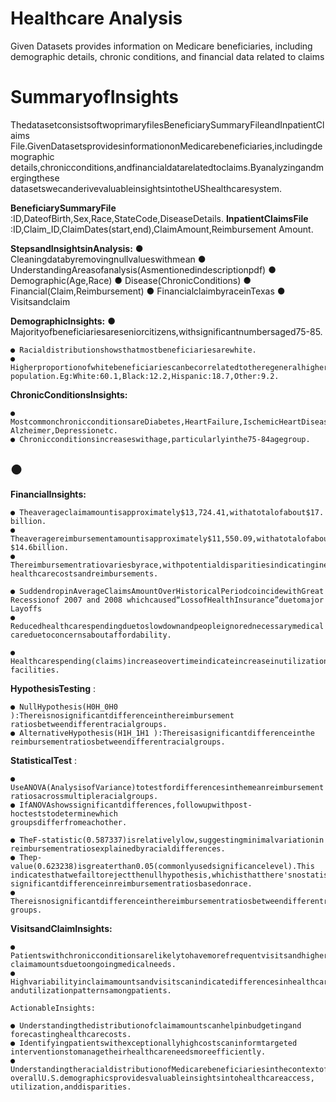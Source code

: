 # Healthcare Analysis
 Given Datasets provides information on Medicare beneficiaries, including demographic details, chronic conditions, and financial data related to claims

 # SummaryofInsights

ThedatasetconsistsoftwoprimaryfilesBeneficiarySummaryFileandInpatientClaims
File.GivenDatasetsprovidesinformationonMedicarebeneficiaries,includingdemographic
details,chronicconditions,andfinancialdatarelatedtoclaims.Byanalyzingandmergingthese
datasetswecanderivevaluableinsightsintotheUShealthcaresystem.

**BeneficiarySummaryFile** :ID,DateofBirth,Sex,Race,StateCode,DiseaseDetails.
**InpatientClaimsFile** :ID,Claim_ID,ClaimDates(start,end),ClaimAmount,Reimbursement
Amount.

**StepsandInsightsinAnalysis:**
● Cleaningdatabyremovingnullvalueswithmean
● UnderstandingAreasofanalysis(Asmentionedindescriptionpdf)
● Demographic(Age,Race)
● Disease(ChronicConditions)
● Financial(Claim,Reimbursement)
● FinancialclaimbyraceinTexas
● Visitsandclaim

**DemographicInsights:**
● Majorityofbeneficiariesareseniorcitizens,withsignificantnumbersaged75-85.

```
● Racialdistributionshowsthatmostbeneficiariesarewhite.
● Higherproportionofwhitebeneficiariescanbecorrelatedtotheregeneralhigher
population.Eg:White:60.1,Black:12.2,Hispanic:18.7,Other:9.2.
```

**ChronicConditionsInsights:**

```
● MostcommonchronicconditionsareDiabetes,HeartFailure,IschemicHeartDisease,
Alzheimer,Depressionetc.
● Chronicconditionsincreaseswithage,particularlyinthe75-84agegroup.
```
## ●


**FinancialInsights:**

```
● Theaverageclaimamountisapproximately$13,724.41,withatotalofabout$17.
billion.
● Theaveragereimbursementamountisapproximately$11,550.09,withatotalofabout
$14.6billion.
● Thereimbursementratiovariesbyrace,withpotentialdisparitiesindicatinginequitiesin
healthcarecostsandreimbursements.
```
```
● SuddendropinAverageClaimsAmountOverHistoricalPeriodcoincidewithGreat
Recessionof 2007 and 2008 whichcaused“LossofHealthInsurance”duetomajor
Layoffs
● Reducedhealthcarespendingduetoslowdownandpeopleignorednecessarymedical
careduetoconcernsaboutaffordability.
```

```
● Healthcarespending(claims)increaseovertimeindicateincreaseinutilizationof
facilities.
```
**HypothesisTesting** :

```
● NullHypothesis(H0H_0H0 ):Thereisnosignificantdifferenceinthereimbursement
ratiosbetweendifferentracialgroups.
● AlternativeHypothesis(H1H_1H1 ):Thereisasignificantdifferenceinthe
reimbursementratiosbetweendifferentracialgroups.
```
**StatisticalTest** :

```
● UseANOVA(AnalysisofVariance)totestfordifferencesinthemeanreimbursement
ratiosacrossmultipleracialgroups.
● IfANOVAshowssignificantdifferences,followupwithpost-hocteststodeterminewhich
groupsdifferfromeachother.
```
```
● TheF-statistic(0.587337)isrelativelylow,suggestingminimalvariationin
reimbursementratiosexplainedbyracialdifferences.
● Thep-value(0.623238)isgreaterthan0.05(commonlyusedsignificancelevel).This
indicatesthatwefailtorejectthenullhypothesis,whichisthatthere'snostatistically
significantdifferenceinreimbursementratiosbasedonrace.
● Thereisnosignificantdifferenceinthereimbursementratiosbetweendifferentracial
groups.
```

**VisitsandClaimInsights:**

```
● Patientswithchronicconditionsarelikelytohavemorefrequentvisitsandhighertotal
claimamountsduetoongoingmedicalneeds.
● Highvariabilityinclaimamountsandvisitscanindicatedifferencesinhealthcareneeds
andutilizationpatternsamongpatients.
```
```
ActionableInsights:
```
```
● Understandingthedistributionofclaimamountscanhelpinbudgetingand
forecastinghealthcarecosts.
● Identifyingpatientswithexceptionallyhighcostscaninformtargeted
interventionstomanagetheirhealthcareneedsmoreefficiently.
● UnderstandingtheracialdistributionofMedicarebeneficiariesinthecontextof
overallU.S.demographicsprovidesvaluableinsightsintohealthcareaccess,
utilization,anddisparities.
```
